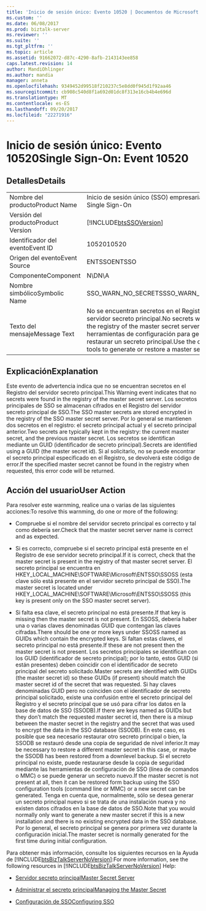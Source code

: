 ```yaml
---
title: 'Inicio de sesión único: Evento 10520 | Documentos de Microsoft'
ms.custom: ''
ms.date: 06/08/2017
ms.prod: biztalk-server
ms.reviewer: ''
ms.suite: ''
ms.tgt_pltfrm: ''
ms.topic: article
ms.assetid: 91662072-d87c-4290-8afb-2143143ee858
caps.latest.revision: 14
author: MandiOhlinger
ms.author: mandia
manager: anneta
ms.openlocfilehash: 9349452d99518f210237c5e8dd0f945d1f92aa46
ms.sourcegitcommit: cb908c540d8f1a692d01dc8f313e16cb4b4e696d
ms.translationtype: MT
ms.contentlocale: es-ES
ms.lasthandoff: 09/20/2017
ms.locfileid: "22271916"
---
```

# <a name="single-sign-on-event-10520"></a><span data-ttu-id="404d9-102">Inicio de sesión único: Evento 10520</span><span class="sxs-lookup"><span data-stu-id="404d9-102">Single Sign-On: Event 10520</span></span>
## <a name="details"></a><span data-ttu-id="404d9-103">Detalles</span><span class="sxs-lookup"><span data-stu-id="404d9-103">Details</span></span>  
  
|||  
|-|-|  
|<span data-ttu-id="404d9-104">Nombre del producto</span><span class="sxs-lookup"><span data-stu-id="404d9-104">Product Name</span></span>|<span data-ttu-id="404d9-105">Inicio de sesión único (SSO) empresarial</span><span class="sxs-lookup"><span data-stu-id="404d9-105">Enterprise Single Sign-On</span></span>|  
|<span data-ttu-id="404d9-106">Versión del producto</span><span class="sxs-lookup"><span data-stu-id="404d9-106">Product Version</span></span>|[!INCLUDE[btsSSOVersion](../includes/btsssoversion-md.md)]|  
|<span data-ttu-id="404d9-107">Identificador del evento</span><span class="sxs-lookup"><span data-stu-id="404d9-107">Event ID</span></span>|<span data-ttu-id="404d9-108">10520</span><span class="sxs-lookup"><span data-stu-id="404d9-108">10520</span></span>|  
|<span data-ttu-id="404d9-109">Origen del evento</span><span class="sxs-lookup"><span data-stu-id="404d9-109">Event Source</span></span>|<span data-ttu-id="404d9-110">ENTSSO</span><span class="sxs-lookup"><span data-stu-id="404d9-110">ENTSSO</span></span>|  
|<span data-ttu-id="404d9-111">Componente</span><span class="sxs-lookup"><span data-stu-id="404d9-111">Component</span></span>|<span data-ttu-id="404d9-112">N\D</span><span class="sxs-lookup"><span data-stu-id="404d9-112">N\A</span></span>|  
|<span data-ttu-id="404d9-113">Nombre simbólico</span><span class="sxs-lookup"><span data-stu-id="404d9-113">Symbolic Name</span></span>|<span data-ttu-id="404d9-114">SSO_WARN_NO_SECRETS</span><span class="sxs-lookup"><span data-stu-id="404d9-114">SSO_WARN_NO_SECRETS</span></span>|  
|<span data-ttu-id="404d9-115">Texto del mensaje</span><span class="sxs-lookup"><span data-stu-id="404d9-115">Message Text</span></span>|<span data-ttu-id="404d9-116">No se encuentran secretos en el Registro del servidor secreto principal.</span><span class="sxs-lookup"><span data-stu-id="404d9-116">No secrets were found in the registry of the master secret server.</span></span> <span data-ttu-id="404d9-117">Use las herramientas de configuración para generar o restaurar un secreto principal.</span><span class="sxs-lookup"><span data-stu-id="404d9-117">Use the configuration tools to generate or restore a master secret.</span></span>|  
  
## <a name="explanation"></a><span data-ttu-id="404d9-118">Explicación</span><span class="sxs-lookup"><span data-stu-id="404d9-118">Explanation</span></span>  
 <span data-ttu-id="404d9-119">Este evento de advertencia indica que no se encuentran secretos en el Registro del servidor secreto principal.</span><span class="sxs-lookup"><span data-stu-id="404d9-119">This Warning event indicates that no secrets were found in the registry of the master secret server.</span></span> <span data-ttu-id="404d9-120">Los secretos principales de SSO se almacenan cifrados en el Registro del servidor secreto principal de SSO.</span><span class="sxs-lookup"><span data-stu-id="404d9-120">The SSO master secrets are stored encrypted in the registry of the SSO master secret server.</span></span> <span data-ttu-id="404d9-121">Por lo general se mantienen dos secretos en el registro: el secreto principal actual y el secreto principal anterior.</span><span class="sxs-lookup"><span data-stu-id="404d9-121">Two secrets are typically kept in the registry: the current master secret, and the previous master secret.</span></span> <span data-ttu-id="404d9-122">Los secretos se identifican mediante un GUID (identificador de secreto principal).</span><span class="sxs-lookup"><span data-stu-id="404d9-122">Secrets are identified using a GUID (the master secret id).</span></span> <span data-ttu-id="404d9-123">Si al solicitarlo, no se puede encontrar el secreto principal especificado en el Registro, se devolverá este código de error.</span><span class="sxs-lookup"><span data-stu-id="404d9-123">If the specified master secret cannot be found in the registry when requested, this error code will be returned.</span></span>  
  
## <a name="user-action"></a><span data-ttu-id="404d9-124">Acción del usuario</span><span class="sxs-lookup"><span data-stu-id="404d9-124">User Action</span></span>  
 <span data-ttu-id="404d9-125">Para resolver este warnming, realice una o varias de las siguientes acciones:</span><span class="sxs-lookup"><span data-stu-id="404d9-125">To resolve this warnming, do one or more of the following:</span></span>  
  
-   <span data-ttu-id="404d9-126">Compruebe si el nombre del servidor secreto principal es correcto y tal como debería ser.</span><span class="sxs-lookup"><span data-stu-id="404d9-126">Check that the master secret server name is correct and as expected.</span></span>  
  
-   <span data-ttu-id="404d9-127">Si es correcto, compruebe si el secreto principal está presente en el Registro de ese servidor secreto principal.</span><span class="sxs-lookup"><span data-stu-id="404d9-127">If it is correct, check that the master secret is present in the registry of that master secret server.</span></span> <span data-ttu-id="404d9-128">El secreto principal se encuentra en HKEY_LOCAL_MACHINE\SOFTWARE\Microsoft\ENTSSO\SSOSS (esta clave sólo está presente en el servidor secreto principal de SSO).</span><span class="sxs-lookup"><span data-stu-id="404d9-128">The master secret is located under HKEY_LOCAL_MACHINE\SOFTWARE\Microsoft\ENTSSO\SSOSS (this key is present only on the SSO master secret server).</span></span>  
  
-   <span data-ttu-id="404d9-129">Si falta esa clave, el secreto principal no está presente.</span><span class="sxs-lookup"><span data-stu-id="404d9-129">If that key is missing then the master secret is not present.</span></span> <span data-ttu-id="404d9-130">En SSOSS, debería haber una o varias claves denominadas GUID que contengan las claves cifradas.</span><span class="sxs-lookup"><span data-stu-id="404d9-130">There should be one or more keys under SSOSS named as GUIDs which contain the encrypted keys.</span></span> <span data-ttu-id="404d9-131">Si faltan estas claves, el secreto principal no está presente.</span><span class="sxs-lookup"><span data-stu-id="404d9-131">If these are not present then the master secret is not present.</span></span> <span data-ttu-id="404d9-132">Los secretos principales se identifican con los GUID (identificador de secreto principal); por lo tanto, estos GUID (si están presentes) deben coincidir con el identificador de secreto principal del secreto solicitado.</span><span class="sxs-lookup"><span data-stu-id="404d9-132">Master secrets are identified with GUIDs (the master secret id) so these GUIDs (if present) should match the master secret id of the secret that was requested.</span></span> <span data-ttu-id="404d9-133">Si hay claves denominadas GUID pero no coinciden con el identificador de secreto principal solicitado, existe una confusión entre el secreto principal del Registro y el secreto principal que se usó para cifrar los datos en la base de datos de SSO (SSODB).</span><span class="sxs-lookup"><span data-stu-id="404d9-133">If there are keys named as GUIDs but they don’t match the requested master secret id, then there is a mixup between the master secret in the registry and the secret that was used to encrypt the data in the SSO database (SSODB).</span></span> <span data-ttu-id="404d9-134">En este caso, es posible que sea necesario restaurar otro secreto principal o bien, la SSODB se restauró desde una copia de seguridad de nivel inferior.</span><span class="sxs-lookup"><span data-stu-id="404d9-134">It may be necessary to restore a different master secret in this case, or maybe the SSODB has been restored from a downlevel backup.</span></span> <span data-ttu-id="404d9-135">Si el secreto principal no existe, puede restaurarse desde la copia de seguridad mediante las herramientas de configuración de SSO (línea de comandos o MMC) o se puede generar un secreto nuevo.</span><span class="sxs-lookup"><span data-stu-id="404d9-135">If the master secret is not present at all, then it can be restored form backup using the SSO configuration tools (command line or MMC) or a new secret can be generated.</span></span> <span data-ttu-id="404d9-136">Tenga en cuenta que, normalmente, sólo se desea generar un secreto principal nuevo si se trata de una instalación nueva y no existen datos cifrados en la base de datos de SSO.</span><span class="sxs-lookup"><span data-stu-id="404d9-136">Note that you would normally only want to generate a new master secret if this is a new installation and there is no existing encrypted data in the SSO database.</span></span> <span data-ttu-id="404d9-137">Por lo general, el secreto principal se genera por primera vez durante la configuración inicial.</span><span class="sxs-lookup"><span data-stu-id="404d9-137">The master secret is normally generated for the first time during initial configuration.</span></span>  
  
 <span data-ttu-id="404d9-138">Para obtener más información, consulte los siguientes recursos en la Ayuda de [!INCLUDE[btsBizTalkServerNoVersion](../includes/btsbiztalkservernoversion-md.md)]:</span><span class="sxs-lookup"><span data-stu-id="404d9-138">For more information, see the following resources in [!INCLUDE[btsBizTalkServerNoVersion](../includes/btsbiztalkservernoversion-md.md)] Help:</span></span>  
  
-   [<span data-ttu-id="404d9-139">Servidor secreto principal</span><span class="sxs-lookup"><span data-stu-id="404d9-139">Master Secret Server</span></span>](../core/master-secret-server.md)  
  
-   [<span data-ttu-id="404d9-140">Administrar el secreto principal</span><span class="sxs-lookup"><span data-stu-id="404d9-140">Managing the Master Secret</span></span>](../core/managing-the-master-secret.md)  
  
-   [<span data-ttu-id="404d9-141">Configuración de SSO</span><span class="sxs-lookup"><span data-stu-id="404d9-141">Configuring SSO</span></span>](../core/configuring-sso.md)